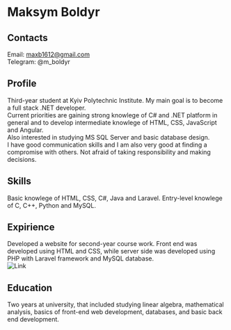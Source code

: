 # Maksym Boldyr


## Contacts

Email: maxb1612@gmail.com  
Telegram: @m_boldyr


## Profile

Third-year student at Kyiv Polytechnic Institute. My main goal is to become a full stack .NET developer.  
Current priorities are gaining strong knowlege of C# and .NET platform in general and to develop intermediate knowlege of HTML, CSS, JavaScript and Angular.  
Also interested in studying MS SQL Server and basic database design.  
I have good communication skills and I am also very good at finding a compromise with others. Not afraid of taking responsibility  and making decisions.


## Skills

Basic knowlege of HTML, CSS, C#, Java and Laravel. Entry-level knowlege of C, C++, Python and MySQL.


## Expirience

Developed a website for second-year course work. Front end was developed using HTML and CSS, while server side was developed using PHP with Laravel framework and MySQL database.  
![Link](https://github.com/maxb1612/cinemax)


## Education

Two years at university, that included studying linear algebra, mathematical analysis, basics of front-end web development, databases, and basic back end development.